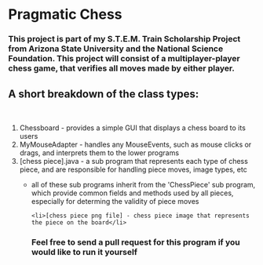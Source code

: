 <h1>Pragmatic Chess</h1>

<h3>This project is part of my S.T.E.M. Train Scholarship Project from Arizona State University and 
the National Science Foundation. This project will consist of a multiplayer-player chess game, 
that verifies all moves made by either player.</h3>

<h2>A short breakdown of the class types: </h2><br/>
<ol>
    <li>Chessboard - provides a simple GUI that displays a chess board to its users</li>
    <li>MyMouseAdapter - handles any MouseEvents, such as mouse clicks or drags, and interprets them
                        to the lower programs</li>
    <li>[chess piece].java - a sub program that represents each type of chess piece, and are 
                            responsible for handling piece moves, image types, etc</li>
        <ul>
            <li>all of these sub programs inherit from the 'ChessPiece' sub program, which provide
                common fields and methods used by all pieces, especially for determing the validity 
                of piece moves</li>

    <li>[chess piece png file] - chess piece image that represents the piece on the board</li>

<h3>Feel free to send a pull request for this program if you would like to run it yourself </h3><br/>
